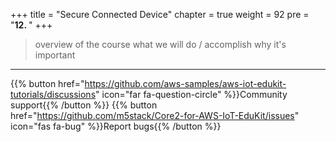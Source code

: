 +++
title = "Secure Connected Device"
chapter = true
weight = 92
pre = "<b>12. </b>"
+++


> overview of the course
> what we will do / accomplish
> why it's important



---
{{% button href="https://github.com/aws-samples/aws-iot-edukit-tutorials/discussions" icon="far fa-question-circle" %}}Community support{{% /button %}} {{% button href="https://github.com/m5stack/Core2-for-AWS-IoT-EduKit/issues" icon="fas fa-bug" %}}Report bugs{{% /button %}}